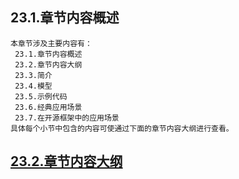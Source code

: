 
## 23.1.章节内容概述
    本章节涉及主要内容有：
     23.1.章节内容概述
     23.2.章节内容大纲
     23.3.简介
     23.4.模型
     23.5.示例代码
     23.6.经典应用场景
     23.7.在开源框架中的应用场景
	具体每个小节中包含的内容可使通过下面的章节内容大纲进行查看。

## <a href="/enhance/markmap/general/designpattern/designpattern-java/chapter/designpattern-java-outline5-chapter23.html" target="_blank">23.2.章节内容大纲</a>

<Markmap localtion="/enhance/markmap/general/designpattern/designpattern-java/chapter/designpattern-java-outline5-chapter23.html" height="500rem"/>



